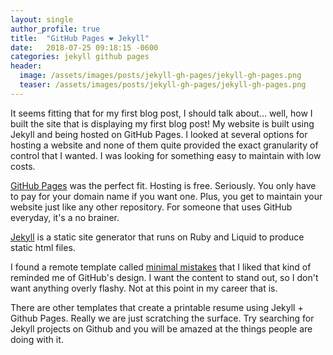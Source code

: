 ```yaml
---
layout: single
author_profile: true
title:  "GitHub Pages ❤️ Jekyll"
date:   2018-07-25 09:18:15 -0600
categories: jekyll github pages
header:
  image: /assets/images/posts/jekyll-gh-pages/jekyll-gh-pages.png
  teaser: /assets/images/posts/jekyll-gh-pages/jekyll-gh-pages.png
---
```

It seems fitting that for my first blog post, I should talk about... well, how I built the site that is displaying my first blog post! My website is built using Jekyll and being hosted on GitHub Pages. I looked at several options for hosting a website and none of them quite provided the exact granularity of control that I wanted. I was looking for something easy to maintain with low costs.

[GitHub Pages](https://pages.github.com/ "GitHub Pages Website") was the perfect fit. Hosting is free. Seriously. You only have to pay for your domain name if you want one. Plus, you get to maintain your website just like any other repository. For someone that uses GitHub everyday, it's a no brainer.

[Jekyll](https://jekyllrb.com/ "Jekyll Website") is a static site generator that runs on Ruby and Liquid to produce static html files.

I found a remote template called [minimal mistakes](https://github.com/mmistakes/minimal-mistakes "mmistakes/minimal-mistakes") that I liked that kind of reminded me of GitHub's design. I want the content to stand out, so I don't want anything overly flashy. Not at this point in my career that is.

There are other templates that create a printable resume using Jekyll + Github Pages. Really we are just scratching the surface. Try searching for Jekyll projects on Github and you will be amazed at the things people are doing with it.
